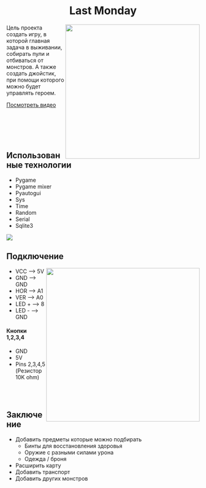 <h1 align="center">Last Monday</h1>

<img align="right" width="350" src="https://user-images.githubusercontent.com/73754515/152667986-33ffab49-0565-43f2-aae3-54c6c02dcefd.JPG">

Цель проекта создать игру, в которой главная задача в выживании, собирать пули и отбиваться от монстров. А также создать джойстик, при помощи которого можно будет управлять героем.

[Посмотреть видео](https://www.youtube.com/watch?v=4YHRfJ9JOrU)

<br><br><br><br>

## Использованные технологии



- Pygame
- Pygame mixer
- Pyautogui
- Sys
- Time
- Random
- Serial
- Sqlite3

<img src="https://user-images.githubusercontent.com/73754515/152894103-db95e2a8-16de-460d-8417-2997af78a730.png">

## Подключение

<img align="right" width = "400" src="https://user-images.githubusercontent.com/73754515/148300707-2744ab63-a4bf-4a8a-ac25-29ea265db1a5.png">

- VCC --> 5V
- GND --> GND
- HOR --> A1
- VER --> A0
- LED + --> 8
- LED - --> GND

<h4>Кнопки 1,2,3,4</h4>

- GND
- 5V
- Pins 2,3,4,5 (Резистор 10K ohm)



<br><br>

## Заключение

- Добавить предметы которые можно подбирать 
  - Бинты для восстановления здоровья
  - Оружие с разными силами урона
  - Одежда / броня
- Расширить карту
- Добавить транспорт
- Добавить других монстров



